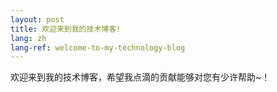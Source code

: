 ```yaml
---
layout: post
title: 欢迎来到我的技术博客!
lang: zh
lang-ref: welcome-to-my-technology-blog
---
```


欢迎来到我的技术博客，希望我点滴的贡献能够对您有少许帮助~！
